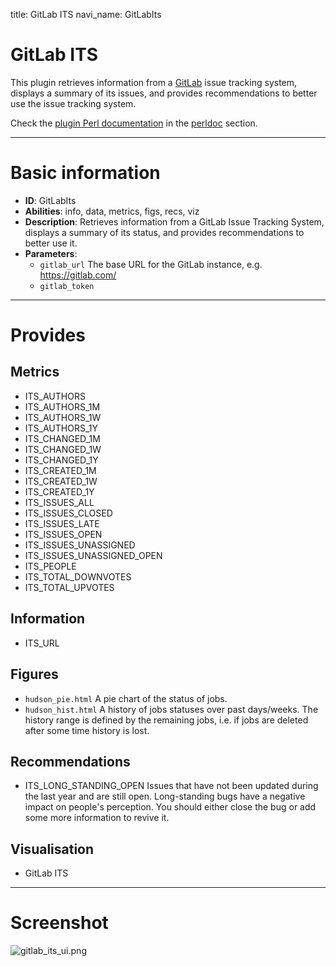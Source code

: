 title: GitLab ITS
navi_name: GitLabIts


# GitLab ITS

This plugin retrieves information from a [GitLab](https://about.gitlab.com/) issue tracking system, displays a summary of its issues, and provides recommendations to better use the issue tracking system.

Check the [plugin Perl documentation](/perldoc/Alambic/Plugins/GitLabIts.pm.html) in the [perldoc](/perldoc/index.html) section.


-----

# Basic information

* **ID**: GitLabIts
* **Abilities**: info, data, metrics, figs, recs, viz
* **Description**:
  Retrieves information from a GitLab Issue Tracking System, displays a summary of its status, and provides recommendations to better use it.
* **Parameters**:
  * `gitlab_url` The base URL for the GitLab instance, e.g. https://gitlab.com/
  * `gitlab_token` 

-----

# Provides

## Metrics

* ITS_AUTHORS 	
* ITS_AUTHORS_1M 	
* ITS_AUTHORS_1W 	
* ITS_AUTHORS_1Y 	
* ITS_CHANGED_1M 	
* ITS_CHANGED_1W 	
* ITS_CHANGED_1Y 	
* ITS_CREATED_1M 	
* ITS_CREATED_1W 	
* ITS_CREATED_1Y 	
* ITS_ISSUES_ALL 	
* ITS_ISSUES_CLOSED 	
* ITS_ISSUES_LATE 	
* ITS_ISSUES_OPEN 	
* ITS_ISSUES_UNASSIGNED 	
* ITS_ISSUES_UNASSIGNED_OPEN 	
* ITS_PEOPLE 	
* ITS_TOTAL_DOWNVOTES 	
* ITS_TOTAL_UPVOTES

## Information

* ITS_URL

## Figures

* `hudson_pie.html` A pie chart of the status of jobs.
* `hudson_hist.html` A history of jobs statuses over past days/weeks. The history range is defined by the remaining jobs, i.e. if jobs are deleted after some time history is lost.

## Recommendations

* ITS_LONG_STANDING_OPEN
Issues that have not been updated during the last year and are still open. Long-standing bugs have a negative impact on people's perception. You should either close the bug or add some more information to revive it.

## Visualisation

* GitLab ITS

-----

# Screenshot

![gitlab_its_ui.png](/images/gitlab_its_ui.png)
